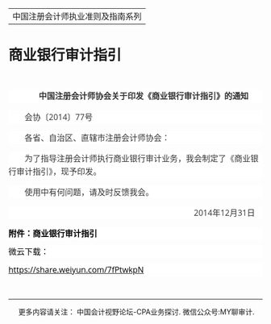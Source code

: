 ﻿<!DOCTYPE HTML PUBLIC "-//W3C//DTD HTML 4.0 Transitional//EN">
<HTML><HEAD><TITLE>商业银行审计指引</TITLE>
<META content="text/html; charset=gb2312" http-equiv=Content-Type>
<META name=GENERATOR content="MSHTML 11.00.10570.1001"><LINK rel=stylesheet 
href="_template.css"></HEAD>
<BODY>
<DIV id=nsbanner>
<DIV id=bannerrow1>
<TABLE class=bannerparthead>
  <TBODY>
  <TR id=hdr>
    <TD class=runninghead noWrap>中国注册会计师执业准则及指南系列</TD></TR></TBODY></TABLE></DIV>
<DIV id=titlerow>
<H1 class=dtH1>商业银行审计指引</H1></DIV></DIV>
<DIV id=nstext><BR>
<P class=promulgatetitle 
style='BOX-SIZING: border-box; FONT-SIZE: 16px; FONT-FAMILY: "Microsoft YaHei"; WHITE-SPACE: normal; WORD-SPACING: 0px; TEXT-TRANSFORM: none; FONT-WEIGHT: 700; COLOR: rgb(51,51,51); PADDING-BOTTOM: 0px; FONT-STYLE: normal; TEXT-ALIGN: center; PADDING-TOP: 0px; PADDING-LEFT: 0px; ORPHANS: 2; WIDOWS: 2; MARGIN: 15px 0px 0px; LETTER-SPACING: normal; LINE-HEIGHT: 26px !important; PADDING-RIGHT: 0px; BACKGROUND-COLOR: rgb(255,255,255); TEXT-INDENT: 2em; font-variant-ligatures: normal; font-variant-caps: normal; -webkit-text-stroke-width: 0px; text-decoration-style: initial; text-decoration-color: initial'>中国注册会计师协会关于印发《商业银行审计指引》的通知</P>
<P class=promulgatesubtitle 
style='BOX-SIZING: border-box; FONT-SIZE: 16px; FONT-FAMILY: "Microsoft YaHei", "Open Sans", "Helvetica Neue", Arial, sans-serif; WHITE-SPACE: normal; WORD-SPACING: 0px; TEXT-TRANSFORM: none; FONT-WEIGHT: 400; COLOR: rgb(51,51,51); PADDING-BOTTOM: 0px; FONT-STYLE: normal; PADDING-TOP: 0px; PADDING-LEFT: 0px; ORPHANS: 2; WIDOWS: 2; MARGIN: 15px 0px 0px; LETTER-SPACING: normal; LINE-HEIGHT: 26px !important; PADDING-RIGHT: 0px; BACKGROUND-COLOR: rgb(255,255,255); TEXT-INDENT: 2em; font-variant-ligatures: normal; font-variant-caps: normal; -webkit-text-stroke-width: 0px; text-decoration-style: initial; text-decoration-color: initial'>会协〔2014〕77号</P>
<P class=promulgatepopulation 
style='BOX-SIZING: border-box; FONT-SIZE: 16px; FONT-FAMILY: "Microsoft YaHei", "Open Sans", "Helvetica Neue", Arial, sans-serif; WHITE-SPACE: normal; WORD-SPACING: 0px; TEXT-TRANSFORM: none; FONT-WEIGHT: 400; COLOR: rgb(51,51,51); PADDING-BOTTOM: 0px; FONT-STYLE: normal; PADDING-TOP: 0px; PADDING-LEFT: 0px; ORPHANS: 2; WIDOWS: 2; MARGIN: 15px 0px 0px; LETTER-SPACING: normal; LINE-HEIGHT: 26px !important; PADDING-RIGHT: 0px; BACKGROUND-COLOR: rgb(255,255,255); TEXT-INDENT: 2em; font-variant-ligatures: normal; font-variant-caps: normal; -webkit-text-stroke-width: 0px; text-decoration-style: initial; text-decoration-color: initial'>各省、自治区、直辖市注册会计师协会：</P>
<P class=doc-A 
style='BOX-SIZING: border-box; FONT-SIZE: 16px; FONT-FAMILY: "Microsoft YaHei", "Open Sans", "Helvetica Neue", Arial, sans-serif; WHITE-SPACE: normal; WORD-SPACING: 0px; TEXT-TRANSFORM: none; FONT-WEIGHT: 400; COLOR: rgb(51,51,51); PADDING-BOTTOM: 0px; FONT-STYLE: normal; PADDING-TOP: 0px; PADDING-LEFT: 0px; ORPHANS: 2; WIDOWS: 2; MARGIN: 15px 0px 0px; LETTER-SPACING: normal; LINE-HEIGHT: 26px !important; PADDING-RIGHT: 0px; BACKGROUND-COLOR: rgb(255,255,255); TEXT-INDENT: 2em; font-variant-ligatures: normal; font-variant-caps: normal; -webkit-text-stroke-width: 0px; text-decoration-style: initial; text-decoration-color: initial'>为了指导注册会计师执行商业银行审计业务，我会制定了《商业银行审计指引》，现予印发。</P>
<P class=doc-A 
style='BOX-SIZING: border-box; FONT-SIZE: 16px; FONT-FAMILY: "Microsoft YaHei", "Open Sans", "Helvetica Neue", Arial, sans-serif; WHITE-SPACE: normal; WORD-SPACING: 0px; TEXT-TRANSFORM: none; FONT-WEIGHT: 400; COLOR: rgb(51,51,51); PADDING-BOTTOM: 0px; FONT-STYLE: normal; PADDING-TOP: 0px; PADDING-LEFT: 0px; ORPHANS: 2; WIDOWS: 2; MARGIN: 15px 0px 0px; LETTER-SPACING: normal; LINE-HEIGHT: 26px !important; PADDING-RIGHT: 0px; BACKGROUND-COLOR: rgb(255,255,255); TEXT-INDENT: 2em; font-variant-ligatures: normal; font-variant-caps: normal; -webkit-text-stroke-width: 0px; text-decoration-style: initial; text-decoration-color: initial'>使用中有何问题，请及时反馈我会。</P>
<P class=promulgatedate 
style='BOX-SIZING: border-box; FONT-SIZE: 16px; FONT-FAMILY: "Microsoft YaHei", "Open Sans", "Helvetica Neue", Arial, sans-serif; WHITE-SPACE: normal; WORD-SPACING: 0px; TEXT-TRANSFORM: none; FONT-WEIGHT: 400; COLOR: rgb(51,51,51); PADDING-BOTTOM: 0px; FONT-STYLE: normal; TEXT-ALIGN: right; PADDING-TOP: 0px; PADDING-LEFT: 0px; ORPHANS: 2; WIDOWS: 2; MARGIN: 15px 0px 0px; LETTER-SPACING: normal; LINE-HEIGHT: 26px !important; PADDING-RIGHT: 15px; BACKGROUND-COLOR: rgb(255,255,255); TEXT-INDENT: 2em; font-variant-ligatures: normal; font-variant-caps: normal; -webkit-text-stroke-width: 0px; text-decoration-style: initial; text-decoration-color: initial'>2014年12月31日</P>
<P 
style='BOX-SIZING: border-box; FONT-SIZE: 16px; FONT-FAMILY: "Microsoft YaHei", "Open Sans", "Helvetica Neue", Arial, sans-serif; WHITE-SPACE: normal; WORD-SPACING: 0px; TEXT-TRANSFORM: none; FONT-WEIGHT: 400; COLOR: rgb(51,51,51); PADDING-BOTTOM: 0px; FONT-STYLE: normal; PADDING-TOP: 0px; PADDING-LEFT: 0px; ORPHANS: 2; WIDOWS: 2; MARGIN: 15px 0px 0px; LETTER-SPACING: normal; LINE-HEIGHT: 26px !important; PADDING-RIGHT: 0px; BACKGROUND-COLOR: rgb(255,255,255); TEXT-INDENT: 2em; font-variant-ligatures: normal; font-variant-caps: normal; -webkit-text-stroke-width: 0px; text-decoration-style: initial; text-decoration-color: initial'><SPAN 
id=attchmentContent style="BOX-SIZING: border-box"></SPAN></P>
<P class=doc-A 
style='BOX-SIZING: border-box; FONT-SIZE: 16px; FONT-FAMILY: "Microsoft YaHei", "Open Sans", "Helvetica Neue", Arial, sans-serif; WHITE-SPACE: normal; WORD-SPACING: 0px; TEXT-TRANSFORM: none; FONT-WEIGHT: 400; COLOR: rgb(51,51,51); PADDING-BOTTOM: 0px; FONT-STYLE: normal; PADDING-TOP: 0px; PADDING-LEFT: 0px; ORPHANS: 2; WIDOWS: 2; MARGIN: 10px 0px 0px; LETTER-SPACING: normal; LINE-HEIGHT: 26px !important; PADDING-RIGHT: 0px; BACKGROUND-COLOR: rgb(255,255,255); TEXT-INDENT: 0px; font-variant-ligatures: normal; font-variant-caps: normal; -webkit-text-stroke-width: 0px; text-decoration-style: initial; text-decoration-color: initial'><A 
onclick="checkMyAttachment('MTAxMDAxMTM0NjI%3D','W020150130422463520001.pdf','附件：商业银行审计指引.pdf');" 
class=contentlink 
style="BOX-SIZING: border-box; TEXT-DECORATION: none; FONT-WEIGHT: bold; COLOR: rgb(35,26,188); BACKGROUND-COLOR: transparent"><FONT 
color=#000000>附件：商业银行审计指引</FONT></A></P>
<P class=doc-A 
style='BOX-SIZING: border-box; FONT-SIZE: 16px; FONT-FAMILY: "Microsoft YaHei", "Open Sans", "Helvetica Neue", Arial, sans-serif; WHITE-SPACE: normal; WORD-SPACING: 0px; TEXT-TRANSFORM: none; FONT-WEIGHT: 400; COLOR: rgb(51,51,51); PADDING-BOTTOM: 0px; FONT-STYLE: normal; PADDING-TOP: 0px; PADDING-LEFT: 0px; ORPHANS: 2; WIDOWS: 2; MARGIN: 10px 0px 0px; LETTER-SPACING: normal; LINE-HEIGHT: 26px !important; PADDING-RIGHT: 0px; BACKGROUND-COLOR: rgb(255,255,255); TEXT-INDENT: 0px; font-variant-ligatures: normal; font-variant-caps: normal; -webkit-text-stroke-width: 0px; text-decoration-style: initial; text-decoration-color: initial'><FONT 
color=#000000>微云下载：</FONT></P>
<P class=doc-A 
style='BOX-SIZING: border-box; FONT-SIZE: 16px; FONT-FAMILY: "Microsoft YaHei", "Open Sans", "Helvetica Neue", Arial, sans-serif; WHITE-SPACE: normal; WORD-SPACING: 0px; TEXT-TRANSFORM: none; FONT-WEIGHT: 400; COLOR: rgb(51,51,51); PADDING-BOTTOM: 0px; FONT-STYLE: normal; PADDING-TOP: 0px; PADDING-LEFT: 0px; ORPHANS: 2; WIDOWS: 2; MARGIN: 10px 0px 0px; LETTER-SPACING: normal; LINE-HEIGHT: 26px !important; PADDING-RIGHT: 0px; BACKGROUND-COLOR: rgb(255,255,255); TEXT-INDENT: 0px; font-variant-ligatures: normal; font-variant-caps: normal; -webkit-text-stroke-width: 0px; text-decoration-style: initial; text-decoration-color: initial'><A 
href="https://share.weiyun.com/7fPtwkpN"><FONT 
color=#000000>https://share.weiyun.com/7fPtwkpN</FONT></A></P>
<P>&nbsp;</P></DIV>
<DIV id=nstext>
<HR>
</DIV>
<DIV class=footer>
<P>&nbsp;&nbsp;&nbsp;&nbsp;&nbsp;更多内容请关注： 中国会计视野论坛-CPA业务探讨. 
微信公众号:MY聊审计.</P></DIV></BODY></HTML>
